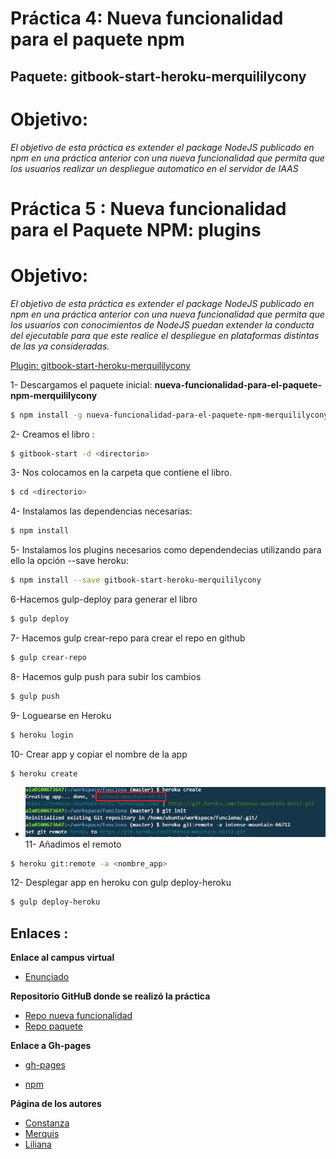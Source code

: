 # Práctica 4: Nueva funcionalidad para el paquete npm
## Paquete: gitbook-start-heroku-merquililycony


# Objetivo:
*El objetivo de esta práctica es extender el package NodeJS publicado en npm en una práctica anterior con una nueva*
*funcionalidad que permita que los usuarios realizar un despliegue automatico en el servidor de IAAS*
# Práctica 5 : Nueva funcionalidad para el Paquete NPM: plugins 

# Objetivo:
*El objetivo de esta práctica es extender el package NodeJS publicado en npm en una práctica anterior con una nueva*
*funcionalidad que permita que los usuarios con conocimientos de NodeJS puedan extender la conducta del ejecutable*
*para que este realice el despliegue en plataformas distintas de las ya consideradas.*


[Plugin: gitbook-start-heroku-merquililycony](https://github.com/ULL-ESIT-SYTW-1617/gitbook-start-heroku-merquililycony)

1- Descargamos el paquete inicial: **nueva-funcionalidad-para-el-paquete-npm-merquililycony**
    
```bash
$ npm install -g nueva-funcionalidad-para-el-paquete-npm-merquililycony
```

2- Creamos el libro :
    
```bash
$ gitbook-start -d <directorio> 
```

3- Nos colocamos en la carpeta que contiene el libro.

```bash
$ cd <directorio>
```

4- Instalamos las dependencias necesarias:
    
```bash
$ npm install 
```

5- Instalamos los plugins necesarios como dependendecias utilizando para ello la opción --save heroku:
    
```bash
$ npm install --save gitbook-start-heroku-merquililycony
```
6-Hacemos gulp-deploy para generar el libro 

```bash
$ gulp deploy
```
7- Hacemos gulp crear-repo para crear el repo en github

```bash
$ gulp crear-repo
```
8- Hacemos gulp push para subir los cambios

```bash
$ gulp push
```
9- Loguearse en Heroku

```bash
$ heroku login
```
10- Crear app y copiar el nombre de la app

```bash
$ heroku create
```
* ![imagen](./createapp.png)
11- Añadimos el remoto

```bash
$ heroku git:remote -a <nombre_app>
```
12- Desplegar app en heroku con gulp deploy-heroku

```bash
$ gulp deploy-heroku
```
## Enlaces :

 **Enlace al campus virtual**

 * [Enunciado](https://casianorodriguezleon.gitbooks.io/ull-esit-1617/content/practicas/practicaplugin2.html)

 **Repositorio GitHuB donde se realizó la práctica**
 * [Repo nueva funcionalidad](https://github.com/ULL-ESIT-SYTW-1617/nueva-funcionalidad-para-el-paquete-npm-plugins-merquililycony/)
 * [Repo paquete](https://github.com/ULL-ESIT-SYTW-1617/gitbook-start-heroku-merquililycony)

 **Enlace a Gh-pages**

 * [gh-pages](https://ull-esit-sytw-1617.github.io/nueva-funcionalidad-para-el-paquete-npm-plugins-merquililycony/)

 * [npm](https://www.npmjs.com/package/gitbook-start-heroku-merquililycony)

 **Página de los autores**

 * [Constanza](http://alu0100673647.github.io)
 * [Merquis](http://merquis.github.io)
 * [Liliana](https://alu0100762846.github.io)


